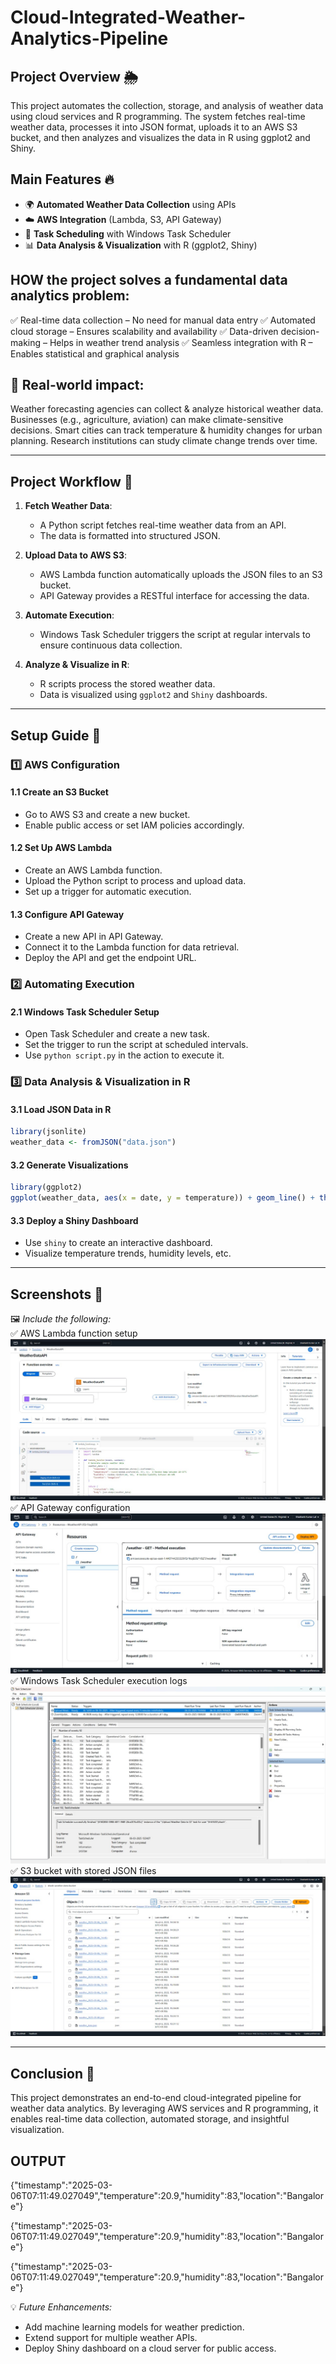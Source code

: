 # Cloud-Integrated-Weather-Analytics-Pipeline

## **Project Overview 🌦️**
This project automates the collection, storage, and analysis of weather data using cloud services and R programming. The system fetches real-time weather data, processes it into JSON format, uploads it to an AWS S3 bucket, and then analyzes and visualizes the data in R using ggplot2 and Shiny.

## **Main Features 🔥**
- 🌍 **Automated Weather Data Collection** using APIs
- ☁️ **AWS Integration** (Lambda, S3, API Gateway)
- 📅 **Task Scheduling** with Windows Task Scheduler
- 📊 **Data Analysis & Visualization** with R (ggplot2, Shiny)

## **HOW the project solves a fundamental data analytics problem:**
✅ Real-time data collection – No need for manual data entry
✅ Automated cloud storage – Ensures scalability and availability
✅ Data-driven decision-making – Helps in weather trend analysis
✅ Seamless integration with R – Enables statistical and graphical analysis

## **📌 Real-world impact:**
Weather forecasting agencies can collect & analyze historical weather data.
Businesses (e.g., agriculture, aviation) can make climate-sensitive decisions.
Smart cities can track temperature & humidity changes for urban planning.
Research institutions can study climate change trends over time.


---

## **Project Workflow 🔄**

1. **Fetch Weather Data**: 
   - A Python script fetches real-time weather data from an API.
   - The data is formatted into structured JSON.

2. **Upload Data to AWS S3**: 
   - AWS Lambda function automatically uploads the JSON files to an S3 bucket.
   - API Gateway provides a RESTful interface for accessing the data.

3. **Automate Execution**: 
   - Windows Task Scheduler triggers the script at regular intervals to ensure continuous data collection.

4. **Analyze & Visualize in R**: 
   - R scripts process the stored weather data.
   - Data is visualized using `ggplot2` and `Shiny` dashboards.

---

## **Setup Guide 🚀**

### **1️⃣ AWS Configuration**
#### **1.1 Create an S3 Bucket**
- Go to AWS S3 and create a new bucket.
- Enable public access or set IAM policies accordingly.

#### **1.2 Set Up AWS Lambda**
- Create an AWS Lambda function.
- Upload the Python script to process and upload data.
- Set up a trigger for automatic execution.

#### **1.3 Configure API Gateway**
- Create a new API in API Gateway.
- Connect it to the Lambda function for data retrieval.
- Deploy the API and get the endpoint URL.

### **2️⃣ Automating Execution**
#### **2.1 Windows Task Scheduler Setup**
- Open Task Scheduler and create a new task.
- Set the trigger to run the script at scheduled intervals.
- Use `python script.py` in the action to execute it.

### **3️⃣ Data Analysis & Visualization in R**
#### **3.1 Load JSON Data in R**
```r
library(jsonlite)
weather_data <- fromJSON("data.json")
```
#### **3.2 Generate Visualizations**
```r
library(ggplot2)
ggplot(weather_data, aes(x = date, y = temperature)) + geom_line() + theme_minimal()
```
#### **3.3 Deploy a Shiny Dashboard**
- Use `shiny` to create an interactive dashboard.
- Visualize temperature trends, humidity levels, etc.

---

## **Screenshots 📸**
🖼️ *Include the following:*  
✅ AWS Lambda function setup 
![AWS Lambda](Screenshots/Lambda.jpg) 
✅ API Gateway configuration  
![API Gateway](Screenshots/API_gateway.jpg)
✅ Windows Task Scheduler execution logs  
![WINDOWS task scheduling](Screenshots/WINDOWS_Task_scheduler.jpg) 
✅ S3 bucket with stored JSON files  
![FINAL LOGS INTO S3 BUCKET](Screenshots/FINAL_S3_bucket_logs_every5mins.jpg) 

---

## **Conclusion 🎯**
This project demonstrates an end-to-end cloud-integrated pipeline for weather data analytics. By leveraging AWS services and R programming, it enables real-time data collection, automated storage, and insightful visualization.

## **OUTPUT** 
{"timestamp":"2025-03-06T07:11:49.027049","temperature":20.9,"humidity":83,"location":"Bangalore"}

{"timestamp":"2025-03-06T07:11:49.027049","temperature":20.9,"humidity":83,"location":"Bangalore"}

{"timestamp":"2025-03-06T07:11:49.027049","temperature":20.9,"humidity":83,"location":"Bangalore"}


💡 *Future Enhancements:* 
- Add machine learning models for weather prediction.
- Extend support for multiple weather APIs.
- Deploy Shiny dashboard on a cloud server for public access.
